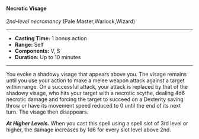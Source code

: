 #### Necrotic Visage
*2nd-level necromancy* (Pale Master,Warlock,Wizard)
___
- **Casting Time:** 1 bonus action
- **Range:** Self
- **Components:** V, S
- **Duration:** Up to 10 minutes
---
You evoke a shadowy visage that appears above you. The visage remains until you use your action to make a melee weapon attack against a target within range. On a successful attack, your attack is replaced by that of the shadowy visage, who hits your target with a necrotic scythe, dealing 4d6 necrotic damage and forcing the target to succeed on a Dexterity saving throw or have its movement speed reduced to 0 until the end of its next turn. The visage then disappears.

***At Higher Levels.*** When you cast this spell using a spell slot of 3rd level or higher, the damage increases by 1d6 for every slot level above 2nd.